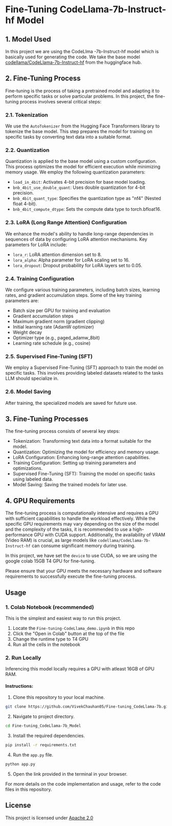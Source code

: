 # Fine-Tuning CodeLlama-7b-Instruct-hf Model
## 1. Model Used

In this project we are using the CodeLlma -7b-Instruct-hf model which is basically used for generating the code.
We take the base model [codellama/CodeLlama-7b-Instruct-hf](https://huggingface.co/codellama/CodeLlama-7b-Instruct-hf) from the huggingface hub.

## 2. Fine-Tuning Process

Fine-tuning is the process of taking a pretrained model and adapting it to perform specific tasks or solve particular problems. In this project, the fine-tuning process involves several critical steps:

### 2.1. Tokenization

We use the `AutoTokenizer` from the Hugging Face Transformers library to tokenize the base model. This step prepares the model for training on specific tasks by converting text data into a suitable format.

### 2.2. Quantization

Quantization is applied to the base model using a custom configuration. This process optimizes the model for efficient execution while minimizing memory usage. We employ the following quantization parameters:

- `load_in_4bit`: Activates 4-bit precision for base model loading.
- `bnb_4bit_use_double_quant`: Uses double quantization for 4-bit precision.
- `bnb_4bit_quant_type`: Specifies the quantization type as "nf4" (Nested float 4-bit).
- `bnb_4bit_compute_dtype`: Sets the compute data type to torch.bfloat16.

### 2.3. LoRA (Long Range Attention) Configuration

We enhance the model's ability to handle long-range dependencies in sequences of data by configuring LoRA attention mechanisms. Key parameters for LoRA include:

- `lora_r`: LoRA attention dimension set to 8.
- `lora_alpha`: Alpha parameter for LoRA scaling set to 16.
- `lora_dropout`: Dropout probability for LoRA layers set to 0.05.

### 2.4. Training Configuration

We configure various training parameters, including batch sizes, learning rates, and gradient accumulation steps. Some of the key training parameters are:

- Batch size per GPU for training and evaluation
- Gradient accumulation steps
- Maximum gradient norm (gradient clipping)
- Initial learning rate (AdamW optimizer)
- Weight decay
- Optimizer type (e.g., paged_adamw_8bit)
- Learning rate schedule (e.g., cosine)

### 2.5. Supervised Fine-Tuning (SFT)

We employ a Supervised Fine-Tuning (SFT) approach to train the model on specific tasks. This involves providing labeled datasets related to the tasks LLM should specialize in.

### 2.6. Model Saving

After training, the specialized models are saved for future use.

## 3. Fine-Tuning Processes

The fine-tuning process consists of several key steps:

- Tokenization: Transforming text data into a format suitable for the model.
- Quantization: Optimizing the model for efficiency and memory usage.
- LoRA Configuration: Enhancing long-range attention capabilities.
- Training Configuration: Setting up training parameters and optimizations.
- Supervised Fine-Tuning (SFT): Training the model on specific tasks using labeled data.
- Model Saving: Saving the trained models for later use.

## 4. GPU Requirements

The fine-tuning process is computationally intensive and requires a GPU with sufficient capabilities to handle the workload effectively. While the specific GPU requirements may vary depending on the size of the model and the complexity of the tasks, it is recommended to use a high-performance GPU with CUDA support. Additionally, the availability of VRAM (Video RAM) is crucial, as large models like `codellama/CodeLlama-7b-Instruct-hf` can consume significant memory during training. 

In this project, we have set the `device` to use CUDA, so we are using the google colab 15GB T4 GPU for fine-tuning.

Please ensure that your GPU meets the necessary hardware and software requirements to successfully execute the fine-tuning process.

## Usage

### 1. Colab Notebook (recommended)

This is the simplest and easiest way to run this project.

1. Locate the `Fine-tuning-CodeLlama_demo.ipynb` in this repo
2. Click the "Open in Colab" button at the top of the file
3. Change the runtime type to T4 GPU
4. Run all the cells in the notebook

### 2. Run Locally

Inferencing this model locally requires a GPU with atleast 16GB of GPU RAM.

#### Instructions:

1. Clone this repository to your local machine.
```bash
git clone https://github.com/VivekChauhan05/Fine-tuning_CodeLlama-7b.git
```

2. Navigate to project directory.
```bash
cd Fine-tuning_CodeLlama-7b_Model
```

3. Install the required dependencies. 
```bash
pip install -r requirements.txt
```

4. Run the `app.py` file.
```bash
python app.py
```

5. Open the link provided in the terminal in your browser.

For more details on the code implementation and usage, refer to the code files in this repository.


## License

This project is licensed under [Apache 2.0](LICENSE)